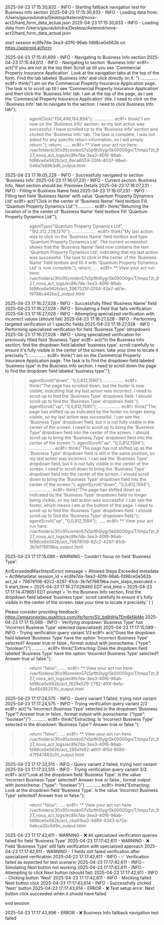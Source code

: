 2025-04-23 17:15:30,832 - INFO - Starting fallback navigation test for Business Info section
2025-04-23 17:15:30,833 - INFO - Loading data from: /Users/gauravbindra/Desktop/Asteroid/nova-act2/hard_form_data_actual.json
2025-04-23 17:15:30,833 - INFO - Loading data from /Users/gauravbindra/Desktop/Asteroid/nova-act2/hard_form_data_actual.json

start session ec8fe7da-3ea3-40f6-96ab-fd98ce0e562b on https://asteroid.ai/form

2025-04-23 17:15:41,609 - INFO - Navigating to Business Info section
2025-04-23 17:15:44,613 - INFO - Navigating to section 'Business Info'
ec8f> act("If you are not at the top then Scroll up till you see 'Commercial Property Insurance Application'. Look at the navigation tabs at the top of the form. Find the tab labeled 'Business Info' and click directly on it. ")
..............
ec8f> think("I am on the Commercial Property Insurance Application page. The task is to scroll up till I see 'Commercial Property Insurance Application' and then click the 'Business Info' tab. I am at the top of the page, as I see the 'Commercial Property Insurance Application' title. I need to click on the 'Business Info' tab to navigate to the section. I need to click Business Info tab");
>> agentClick("<box>134,498,164,694</box>");
................
ec8f> think("I am now on the 'Business Info' section, so my last action was successful. I have scrolled up to the 'Business Info' section and clicked the 'Business Info' tab. The task is complete, I was not asked for any specific return information, so I will simply return.");
>> return;
......
ec8f> ** View your act run here: /var/folders/3f/x95cmnkn57s5pfth5lygr5k00000gn/T/tmpz7zt_927_nova_act_logs/ec8fe7da-3ea3-40f6-96ab-fd98ce0e562b/act_8eca6559-33f4-4037-98ed-046a7a89b3d6_output.html

2025-04-23 17:16:05,229 - INFO - Successfully navigated to section 'Business Info'
2025-04-23 17:16:07,231 - INFO - Current section: Business Info, Next section should be: Premises Details
2025-04-23 17:16:07,231 - INFO - Filling in Business Name field
2025-04-23 17:16:07,231 - INFO - Filling text field 'Business Name' with value 'Quantum Property Dynamics Ltd'
ec8f> act("Click in the center of 'Business Name' field textbox Fill 'Quantum Property Dynamics Ltd'.")
............
ec8f> think("Returning the location of in the center of 'Business Name' field textbox Fill 'Quantum Property Dynamics Ltd'");
>> agentType("Quantum Property Dynamics Ltd", "<box>192,312,226,1270</box>");
....................
ec8f> think("My last action was to click on the 'Business Name' field textbox and type 'Quantum Property Dynamics Ltd'. The current screenshot shows that the 'Business Name' field now contains the text 'Quantum Property Dynamics Ltd', indicating that my last action was successful. The task to click in the center of the 'Business Name' field textbox and fill it with 'Quantum Property Dynamics Ltd' is now complete.");
>> return;
.....
ec8f> ** View your act run here: /var/folders/3f/x95cmnkn57s5pfth5lygr5k00000gn/T/tmpz7zt_927_nova_act_logs/ec8fe7da-3ea3-40f6-96ab-fd98ce0e562b/act_3967525f-0744-43a7-a61e-f9788c442be2_output.html

2025-04-23 17:16:27,028 - INFO - Successfully filled 'Business Name' field
2025-04-23 17:16:27,028 - INFO - Simulating a field that fails verification
2025-04-23 17:16:27,028 - INFO - Attempting specialized verification with incorrect values (should fail)
2025-04-23 17:16:27,028 - INFO - Performing targeted verification of 1 specific fields
2025-04-23 17:16:27,028 - INFO - Performing specialized verification for field 'Business Type' (dropdown)
2025-04-23 17:16:27,028 - INFO - Using specialized verification for previously filled field 'Business Type'
ec8f> act("In the Business Info section, find the dropdown field labeled 'business type'. scroll carefully to ensure it's fully visible in the center of the screen. take your time to locate it precisely.")
..............
ec8f> think("I am on the Commercial Property Insurance Application page. The task is to find the dropdown field labeled 'business type' in the Business Info section. I need to scroll down the page to find the dropdown field labeled 'business type'.");
>> agentScroll("down", "<box>0,0,812,1590</box>");
................
ec8f> think("The page has scrolled down, but the footer is now visible, indicating that my last action was incorrect. I need to scroll up to find the 'Business Type' dropdown field. I should scroll up to find the 'Business Type' dropdown field.");
>> agentScroll("up", "<box>0,0,812,1590</box>");
..................
ec8f> think("The page has shifted up as indicated by the footer no longer being visible, so my last action was successful. I can see the 'Business Type' dropdown field, but it is not fully visible in the center of the screen. I need to scroll up to bring the 'Business Type' dropdown field into the center of the screen. I should scroll up to bring the 'Business Type' dropdown field into the center of the screen.");
>> agentScroll("up", "<box>0,0,812,1594</box>");
....................
ec8f> think("The page has not shifted up as the 'Business Type' dropdown field is still in the same position, so my last action was incorrect. I can see the 'Business Type' dropdown field, but it is not fully visible in the center of the screen. I need to scroll down to bring the 'Business Type' dropdown field into the center of the screen. I should scroll down to bring the 'Business Type' dropdown field into the center of the screen.");
>> agentScroll("down", "<box>0,0,812,1594</box>");
..................
ec8f> think("The page has shifted down as indicated by the 'Business Type' dropdown field no longer being visible, so my last action was successful. I can see the footer, which means I am at the bottom of the page. I need to scroll up to find the 'Business Type' dropdown field. I should scroll up to find the 'Business Type' dropdown field.");
>> agentScroll("up", "<box>0,0,812,1594</box>");
......
ec8f> ** View your act run here: /var/folders/3f/x95cmnkn57s5pfth5lygr5k00000gn/T/tmpz7zt_927_nova_act_logs/ec8fe7da-3ea3-40f6-96ab-fd98ce0e562b/act_75678106-82c2-4297-81cb-3b7ef76619ba_output.html

2025-04-23 17:17:15,089 - WARNING - Couldn't focus on field 'Business Type': 

ActExceededMaxStepsError(
    message = Allowed Steps Exceeded
    metadata = ActMetadata(
        session_id = ec8fe7da-3ea3-40f6-96ab-fd98ce0e562b
        act_id = 75678106-82c2-4297-81cb-3b7ef76619ba
        num_steps_executed = 5
        start_time = 2025-04-23 17:16:27.028460 EDT
        end_time = 2025-04-23 17:17:14.479651 EDT
        prompt = 'In the Business Info section, find the dropdown field labeled 'business type'. scroll carefully to ensure it's fully visible in the center of the screen. take your time to locate it precisely.'
    )
)

Please consider providing feedback: https://amazonexteu.qualtrics.com/jfe/form/SV_bd8dHa7Em6kNkMe
2025-04-23 17:17:15,089 - INFO - Verifying dropdown 'Business Type' has 'Incorrect Business Type' selected (specialized)
2025-04-23 17:17:15,089 - INFO - Trying verification query variant 1/3
ec8f> act("Does the dropdown field labeled 'Business Type' have the option 'Incorrect Business Type' selected? Answer true or false., format output with jsonschema: {"type": "boolean"}")
............
ec8f> think("Extracting:  Does the dropdown field labeled 'Business Type' have the option 'Incorrect Business Type' selected? Answer true or false.");
>> return "false";
......
ec8f> ** View your act run here: /var/folders/3f/x95cmnkn57s5pfth5lygr5k00000gn/T/tmpz7zt_927_nova_act_logs/ec8fe7da-3ea3-40f6-96ab-fd98ce0e562b/act_1829e529-2782-4f0f-8efa-9a46495251fc_output.html

2025-04-23 17:17:24,575 - INFO - Query variant 1 failed, trying next variant
2025-04-23 17:17:24,575 - INFO - Trying verification query variant 2/3
ec8f> act("Is 'Incorrect Business Type' selected in the dropdown 'Business Type'? Answer true or false., format output with jsonschema: {"type": "boolean"}")
............
ec8f> think("Extracting:  Is 'Incorrect Business Type' selected in the dropdown 'Business Type'? Answer true or false.");
>> return "false";
.....
ec8f> ** View your act run here: /var/folders/3f/x95cmnkn57s5pfth5lygr5k00000gn/T/tmpz7zt_927_nova_act_logs/ec8fe7da-3ea3-40f6-96ab-fd98ce0e562b/act_285e1d82-a601-4f5d-9580-47f947483c01_output.html

2025-04-23 17:17:33,515 - INFO - Query variant 2 failed, trying next variant
2025-04-23 17:17:33,515 - INFO - Trying verification query variant 3/3
ec8f> act("Look at the dropdown field 'Business Type'. Is the value 'Incorrect Business Type' selected? Answer true or false., format output with jsonschema: {"type": "boolean"}")
............
ec8f> think("Extracting: Look at the dropdown field 'Business Type'. Is the value 'Incorrect Business Type' selected? Answer true or false.");
>> return "false";
.....
ec8f> ** View your act run here: /var/folders/3f/x95cmnkn57s5pfth5lygr5k00000gn/T/tmpz7zt_927_nova_act_logs/ec8fe7da-3ea3-40f6-96ab-fd98ce0e562b/act_cba01ba3-4d89-4343-b72e-0ebca30c649e_output.html

2025-04-23 17:17:42,611 - WARNING - ❌ All specialized verification queries failed for field 'Business Type'
2025-04-23 17:17:42,611 - WARNING - ❌ Field 'Business Type' still fails verification with specialized approach
2025-04-23 17:17:42,611 - WARNING - 1 fields still failed verification after specialized verification
2025-04-23 17:17:42,611 - INFO - ✅ Verification failed as expected for test scenario
2025-04-23 17:17:42,611 - INFO - Simulating Next button not working
2025-04-23 17:17:42,611 - INFO - Attempting to click Next button (should fail)
2025-04-23 17:17:42,611 - INFO - Clicking button 'Next'
2025-04-23 17:17:42,611 - INFO - Mocking failed Next button click
2025-04-23 17:17:43,614 - INFO - Successfully clicked 'Next' button
2025-04-23 17:17:43,614 - ERROR - ❌ Test setup error: Next button click succeeded when it should have failed

end session

2025-04-23 17:17:43,896 - ERROR - ❌ Business Info fallback navigation test failed
